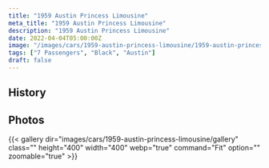 ```yaml
---
title: "1959 Austin Princess Limousine"
meta_title: "1959 Austin Princess Limousine"
description: "1959 Austin Princess Limousine"
date: 2022-04-04T05:00:00Z
image: "/images/cars/1959-austin-princess-limousine/1959-austin-princess-limousine.jpg"
tags: ["7 Passengers", "Black", "Austin"]
draft: false
---
```

## History

## Photos
{{< gallery dir="images/cars/1959-austin-princess-limousine/gallery" class="" height="400" width="400" webp="true" command="Fit" option="" zoomable="true" >}}
